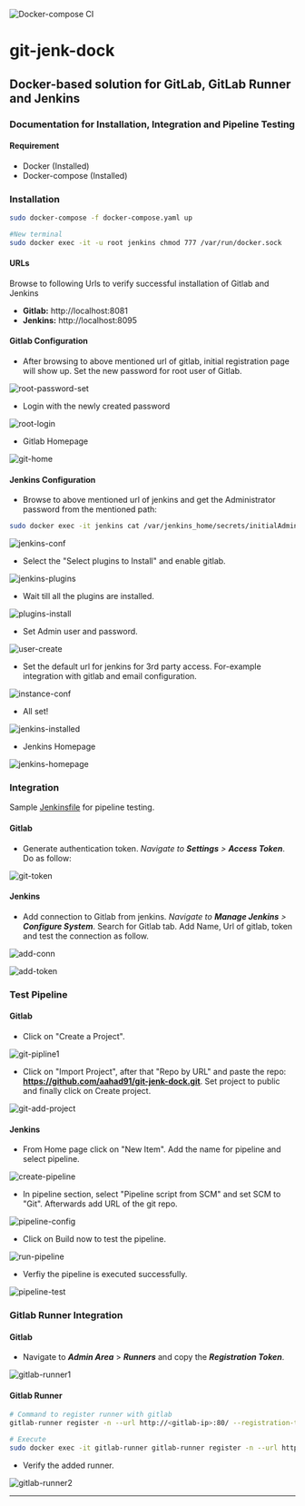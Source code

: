 ![Docker-compose CI](https://github.com/aahad91/git-jenk-dock/workflows/Docker-compose%20CI/badge.svg?branch=master)
# git-jenk-dock
## Docker-based solution for GitLab, GitLab Runner and Jenkins

### Documentation for Installation, Integration and Pipeline Testing

#### Requirement

- Docker (Installed)
- Docker-compose (Installed)

### Installation

```bash
sudo docker-compose -f docker-compose.yaml up

#New terminal
sudo docker exec -it -u root jenkins chmod 777 /var/run/docker.sock
```

#### URLs

Browse to following Urls to verify successful installation of Gitlab and Jenkins

- **Gitlab:** http://localhost:8081
- **Jenkins:** http://localhost:8095

#### Gitlab Configuration

- After browsing to above mentioned url of gitlab, initial registration page will show up. Set the new password for root user of Gitlab.

![root-password-set](images/git-config-1.png)

- Login with the newly created password

![root-login](images/git-config-2.png)

- Gitlab Homepage

![git-home](images/git-homepage.png)

#### Jenkins Configuration

- Browse to above mentioned url of jenkins and get the Administrator password from the mentioned path:

```bash
sudo docker exec -it jenkins cat /var/jenkins_home/secrets/initialAdminPassword
```

![jenkins-conf](images/jenkins-config-1.png)

- Select the "Select plugins to Install" and enable gitlab.

![jenkins-plugins](images/jenkins-config-2.png)

- Wait till all the plugins are installed.

![plugins-install](images/jenkins-config-3.png)

- Set Admin user and password.

![user-create](images/jenkins-config-4.png)

- Set the default url for jenkins for 3rd party access. For-example integration with gitlab and email configuration.

![instance-conf](images/jenkins-config-5.png)

- All set!

![jenkins-installed](images/jenkins-config-6.png)

- Jenkins Homepage

![jenkins-homepage](images/jenkins-config-7.png)

### Integration

Sample [Jenkinsfile](https://github.com/aahad91/git-jenk-dock/blob/master/Jenkinsfile) for pipeline testing.

#### Gitlab

- Generate authentication token. *Navigate to **Settings** > **Access Token***. Do as follow:

![git-token](images/git-inti-1.png)

#### Jenkins

- Add connection to Gitlab from jenkins. *Navigate to **Manage Jenkins** > **Configure System***. Search for Gitlab tab. Add Name, Url of gitlab, token and test the connection as follow.

![add-conn](images/jenkins-inti-1.png)

![add-token](images/jenkins-inti-2.png)

### Test Pipeline

#### Gitlab

- Click on "Create a Project".

![git-pipline1](images/git-pipeline-1.png)

- Click on "Import Project", after that "Repo by URL" and paste the repo: **https://github.com/aahad91/git-jenk-dock.git**. Set project to public and finally click on Create project.

![git-add-project](images/git-pipeline-2.png)

#### Jenkins

- From Home page click on "New Item". Add the name for pipeline and select pipeline.

![create-pipeline](images/jenkins-pipeline-1.png)

- In pipeline section, select "Pipeline script from SCM" and set SCM to "Git". Afterwards add URL of the git repo.

![pipeline-config](images/jenkins-pipeline-2.png)

- Click on Build now to test the pipeline.

![run-pipeline](images/jenkins-pipeline-3.png)

- Verfiy the pipeline is executed successfully.

![pipeline-test](images/jenkins-pipeline-4.png)

### Gitlab Runner Integration

#### Gitlab

- Navigate to ***Admin Area*** > ***Runners*** and copy the ***Registration Token***.

![gitlab-runner1](images/gitlab-runner-1.png)

#### Gitlab Runner

```bash
# Command to register runner with gitlab
gitlab-runner register -n --url http://<gitlab-ip>:80/ --registration-token {token from gitlab} --clone-url http://<gitlab-ip>:80/ --executor docker --docker-image "docker:latest" --docker-privileged

# Execute
sudo docker exec -it gitlab-runner gitlab-runner register -n --url http://172.22.0.3:80/ --registration-token F8BoGetFnszYx91FT2ro --clone-url http://172.22.0.3:80/ --executor docker --docker-image "docker:latest" --docker-privileged
```

- Verify the added runner.

![gitlab-runner2](images/gitlab-runner-2.png)

------

